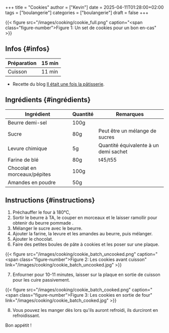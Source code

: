 +++
title = "Cookies"
author = ["Kevin"]
date = 2025-04-11T01:28:00+02:00
tags = ["boulangerie"]
categories = ["boulangerie"]
draft = false
+++

<a id="figure--Plein de cookies"></a>

{{< figure src="/images/cooking/cookie_full.png" caption="<span class=\"figure-number\">Figure 1: </span>Un set de cookies pour un bon en-cas" >}}


## Infos {#infos}

| Préparation | 15 min |
|-------------|--------|
| Cuisson     | 11 min |

-   Recette du blog [Il était une fois la pâtisserie](https://www.iletaitunefoislapatisserie.com/2015/09/cookies-sans-oeufs.html).


## Ingrédients {#ingrédients}

| Ingrédient                   | Quantité | Remarques                             |
|------------------------------|----------|---------------------------------------|
| Beurre demi-sel              | 100g     |                                       |
| Sucre                        | 80g      | Peut être un mélange de sucres        |
| Levure chimique              | 5g       | Quantité équivalente à un demi sachet |
| Farine de blé                | 80g      | t45/t55                               |
| Chocolat en morceaux/pépites | 100g     |                                       |
| Amandes en poudre            | 50g      |                                       |


## Instructions {#instructions}

1.  Préchauffer le four à 180°C,
2.  Sortir le beurre à TA, le couper en morceaux et le laisser ramollir pour obtenir du beurre pommade .
3.  Mélanger le sucre avec le beurre.
4.  Ajouter la farine, la levure et les amandes au beurre, puis mélanger.
5.  Ajouter le chocolat.
6.  Faire des petites boules de pâte à cookies et les poser sur une plaque.

<a id="figure--Boules de cookie"></a>

{{< figure src="/images/cooking/cookie_batch_uncooked.png" caption="<span class=\"figure-number\">Figure 2: </span>Les cookies avant cuisson" link="/images/cooking/cookie_batch_uncooked.jpg" >}}

7.  Enfourner pour 10-11 minutes, laisser sur la plaque en sortie de cuisson pour les cuire passivement.

<a id="figure--Boules de cookie"></a>

{{< figure src="/images/cooking/cookie_batch_cooked.png" caption="<span class=\"figure-number\">Figure 3: </span>Les cookies en sortie de four" link="/images/cooking/cookie_batch_cooked.jpg" >}}

8.  Vous pouvez les manger dès lors qu'ils auront refroidi, ils durciront en refroidissant.

Bon appétit !

